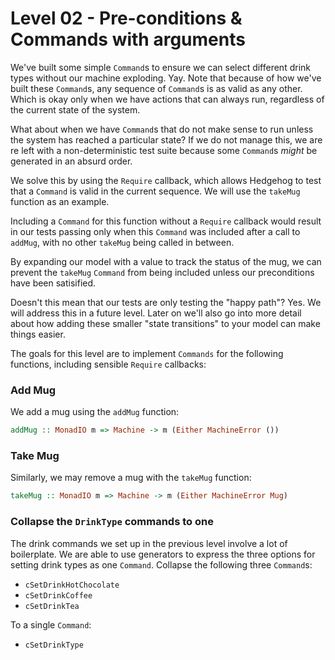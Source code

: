 # Level 02 - Pre-conditions & Commands with arguments

We've built some simple `Command`s to ensure we can select different drink types
without our machine exploding. Yay. Note that because of how we've built these
`Command`s, any sequence of `Command`s is as valid as any other. Which is okay
only when we have actions that can always run, regardless of the current state
of the system.

What about when we have `Command`s that do not make sense to run unless the
system has reached a particular state? If we do not manage this, we are re left
with a non-deterministic test suite because some `Command`s _might_ be generated
in an absurd order.

We solve this by using the `Require` callback, which allows Hedgehog to test
that a `Command` is valid in the current sequence. We will use the `takeMug`
function as an example.

Including a `Command` for this function without a `Require` callback would
result in our tests passing only when this `Command` was included after a call
to `addMug`, with no other `takeMug` being called in between.

By expanding our model with a value to track the status of the mug, we can
prevent the `takeMug` `Command` from being included unless our preconditions
have been satisified.

Doesn't this mean that our tests are only testing the "happy path"? Yes. We will
address this in a future level. Later on we'll also go into more detail about
how adding these smaller "state transitions" to your model can make things
easier.

The goals for this level are to implement `Commands` for the following
functions, including sensible `Require` callbacks:

### Add Mug

We add a mug using the `addMug` function:

```haskell
addMug :: MonadIO m => Machine -> m (Either MachineError ())
```

### Take Mug

Similarly, we may remove a mug with the `takeMug` function:

```haskell
takeMug :: MonadIO m => Machine -> m (Either MachineError Mug)
```

### Collapse the `DrinkType` commands to one

The drink commands we set up in the previous level involve a lot of
boilerplate. We are able to use generators to express the three options for
setting drink types as one `Command`. Collapse the following three `Command`s:

* `cSetDrinkHotChocolate`
* `cSetDrinkCoffee`
* `cSetDrinkTea`

To a single `Command`:

* `cSetDrinkType`
